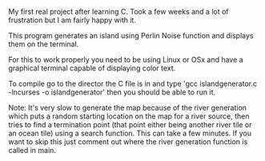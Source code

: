 My first real project after learning C. Took a few weeks and a lot of frustration but I am fairly happy with it.

This program generates an island using Perlin Noise function and displays them on the terminal.

For this to work properly you need to be using Linux or OSx and have a graphical terminal capable of displaying color text.

To compile go to the director the C file is in and type 'gcc islandgenerator.c -lncurses -o islandgenerator' then you should be able to run it.

Note: It's very slow to generate the map because of the river generation which puts a random starting location on the map for a river source,
then tries to find a termination point (that point either being another river tile or an ocean tile) using a search function. This can take
a few minutes. If you want to skip this just comment out where the river generation function is called in main.
